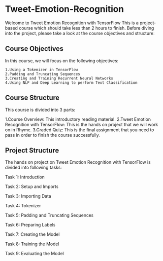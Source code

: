 # Tweet-Emotion-Recognition

Welcome to Tweet Emotion Recognition with TensorFlow This is a project-based course which should take less than 2 hours to finish. Before diving into the project, please take a look at the course objectives and structure:

## Course Objectives
In this course, we will focus on the following objectives:

    1.Using a Tokenizer in TensorFlow
    2.Padding and Truncating Sequences
    3.Creating and Training Recurrent Neural Networks
    4.Using NLP and Deep Learning to perform Text Classification
    
## Course Structure
This course is divided into 3 parts:

1.Course Overview: This introductory reading material.
2.Tweet Emotion Recognition with TensorFlow: This is the hands on project that we will work on in Rhyme.
3.Graded Quiz: This is the final assignment that you need to pass in order to finish the course successfully.

## Project Structure
The hands on project on Tweet Emotion Recognition with TensorFlow is divided into following tasks:

Task 1: Introduction

Task 2: Setup and Imports

Task 3: Importing Data

Task 4: Tokenizer

Task 5: Padding and Truncating Sequences

Task 6: Preparing Labels

Task 7: Creating the Model

Task 8: Training the Model

Task 9: Evaluating the Model
